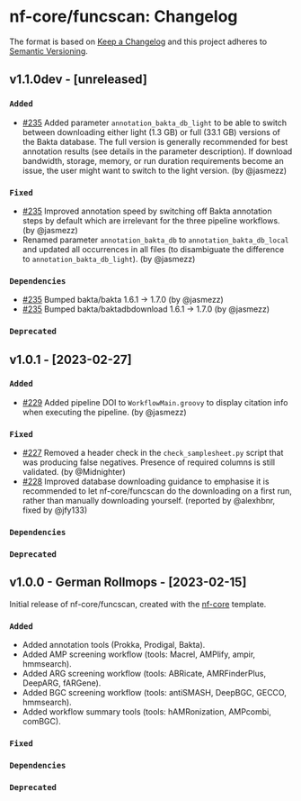 # nf-core/funcscan: Changelog

The format is based on [Keep a Changelog](https://keepachangelog.com/en/1.0.0/)
and this project adheres to [Semantic Versioning](https://semver.org/spec/v2.0.0.html).

## v1.1.0dev - [unreleased]

### `Added`

- [#235](https://github.com/nf-core/funcscan/pull/235) Added parameter `annotation_bakta_db_light` to be able to switch between downloading either light (1.3 GB) or full (33.1 GB) versions of the Bakta database. The full version is generally recommended for best annotation results (see details in the parameter description). If download bandwidth, storage, memory, or run duration requirements become an issue, the user might want to switch to the light version. (by @jasmezz)

### `Fixed`

- [#235](https://github.com/nf-core/funcscan/pull/235) Improved annotation speed by switching off Bakta annotation steps by default which are irrelevant for the three pipeline workflows. (by @jasmezz)
- Renamed parameter `annotation_bakta_db` to `annotation_bakta_db_local` and updated all occurrences in all files (to disambiguate the difference to `annotation_bakta_db_light`). (by @jasmezz)

### `Dependencies`

- [#235](https://github.com/nf-core/funcscan/pull/235) Bumped bakta/bakta 1.6.1 -> 1.7.0 (by @jasmezz)
- [#235](https://github.com/nf-core/funcscan/pull/235) Bumped bakta/baktadbdownload 1.6.1 -> 1.7.0 (by @jasmezz)

### `Deprecated`

## v1.0.1 - [2023-02-27]

### `Added`

- [#229](https://github.com/nf-core/funcscan/pull/229) Added pipeline DOI to `WorkflowMain.groovy` to display citation info when executing the pipeline. (by @jasmezz)

### `Fixed`

- [#227](https://github.com/nf-core/funcscan/pull/227) Removed a header check in the `check_samplesheet.py` script that was producing false negatives. Presence of required columns is still validated. (by @Midnighter)
- [#228](https://github.com/nf-core/funcscan/pull/228) Improved database downloading guidance to emphasise it is recommended to let nf-core/funcscan do the downloading on a first run, rather than manually downloading yourself. (reported by @alexhbnr, fixed by @jfy133)

### `Dependencies`

### `Deprecated`

## v1.0.0 - German Rollmops - [2023-02-15]

Initial release of nf-core/funcscan, created with the [nf-core](https://nf-co.re/) template.

### `Added`

- Added annotation tools (Prokka, Prodigal, Bakta).
- Added AMP screening workflow (tools: Macrel, AMPlify, ampir, hmmsearch).
- Added ARG screening workflow (tools: ABRicate, AMRFinderPlus, DeepARG, fARGene).
- Added BGC screening workflow (tools: antiSMASH, DeepBGC, GECCO, hmmsearch).
- Added workflow summary tools (tools: hAMRonization, AMPcombi, comBGC).

### `Fixed`

### `Dependencies`

### `Deprecated`
